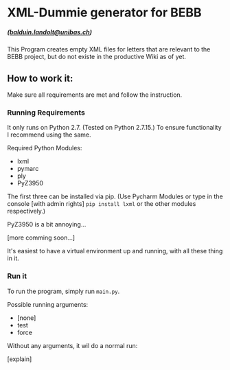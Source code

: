 # XML-Dummie generator for BEBB

##### (balduin.landolt@unibas.ch)

This Program creates empty XML files for letters that are relevant to the BEBB project, but do not existe in the productive Wiki as of yet.

## How to work it:

Make sure all requirements are met and follow the instruction.

### Running Requirements

It only runs on Python 2.7. (Tested on Python 2.7.15.)
To ensure functionality I recommend using the same.

Required Python Modules:
* lxml
* pymarc
* ply
* PyZ3950

The first three can be installed via pip. (Use Pycharm Modules or type in the console \[with admin rights] `pip install lxml` or the other modules respectively.)

PyZ3950 is a bit annoying...

[more comming soon...]

It's easiest to have a virtual environment up and running, with all these thing in it.

### Run it

To run the program, simply run `main.py`.

Possible running arguments:
* \[none]
* test
* force

Without any arguments, it wil do a normal run: 

[explain]

